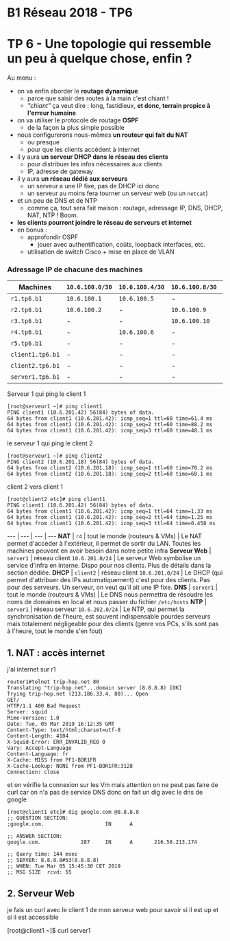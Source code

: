 
# B1 Réseau 2018 - TP6

# TP 6 - Une topologie qui ressemble un peu à quelque chose, enfin ? 
Au menu :
* on va enfin aborder le **routage dynamique**
  * parce que saisir des routes à la main c'est chiant !
  * *"chiant"* ça veut dire : long, fastidieux, **et donc, terrain propice à l'erreur humaine**
* on va utiliser le protocole de routage **OSPF**
  * de la façon la plus simple possible
* nous configurerons nous-mêmes **un routeur qui fait du NAT**
  * ou presque
  * pour que les clients accèdent à internet
* il y aura **un serveur DHCP dans le réseau des clients**
  * pour distribuer les infos nécessaires aux clients
  * IP, adresse de gateway
* il y aura **un réseau dédié aux serveurs**
  * un serveur a une IP fixe, pas de DHCP ici donc
  * un serveur au moins fera tourner un serveur web (ou un `netcat`)
* et un peu de DNS et de NTP
    * comme ça, tout sera fait maison : routage, adressage IP, DNS, DHCP, NAT, NTP ! Boom.
* **les clients pourront joindre le réseau de serveurs et internet**
* en bonus : 
  * approfondir OSPF
    * jouer avec authentification, coûts, loopback interfaces, etc.
  * utilisation de switch Cisco + mise en place de VLAN


  
### Adressage IP de chacune des machines

Machines | `10.6.100.0/30` | `10.6.100.4/30` | `10.6.100.8/30` | `10.6.100.12/30` | `10.6.101.0/30` | `10.6.201.0/24` | `10.6.202.0/24`
--- | --- | --- | --- | --- | --- | --- | --- 
`r1.tp6.b1` | `10.6.100.1` | `10.6.100.5` | - | - | - | - | `10.6.202.254`
`r2.tp6.b1` | `10.6.100.2` | - |  `10.6.100.9` | - | - | - | -
`r3.tp6.b1` | - | - | `10.6.100.10` | `10.6.100.14` | `10.6.101.1` | - | -
`r4.tp6.b1` | - |  `10.6.100.6` | - | `10.6.100.13` | - | - | -
`r5.tp6.b1` | - | - | - | - |  `10.6.101.2` |  `10.6.201.254` | -
`client1.tp6.b1` | - | - | - | - | - |  `DHCP` | -
`client2.tp6.b1` | - | - | - | - | - |  `DHCP` | -
`server1.tp6.b1` | - | - | - | - | - | - | `DHCP`

Serveur 1 qui ping le client 1 


    [root@serveur1 ~]# ping client1
    PING client1 (10.6.201.42) 56(84) bytes of data.
    64 bytes from client1 (10.6.201.42): icmp_seq=1 ttl=60 time=61.4 ms
    64 bytes from client1 (10.6.201.42): icmp_seq=2 ttl=60 time=88.2 ms
    64 bytes from client1 (10.6.201.42): icmp_seq=3 ttl=60 time=48.1 ms

le serveur 1 qui ping le client 2

    [root@serveur1 ~]# ping client2
    PING client2 (10.6.201.18) 56(84) bytes of data.
    64 bytes from client2 (10.6.201.18): icmp_seq=1 ttl=60 time=70.2 ms
    64 bytes from client2 (10.6.201.18): icmp_seq=2 ttl=60 time=68.1 ms


client 2 vers client 1

    [root@client2 etc]# ping client1
    PING client1 (10.6.201.42) 56(84) bytes of data.
    64 bytes from client1 (10.6.201.42): icmp_seq=1 ttl=64 time=1.33 ms
    64 bytes from client1 (10.6.201.42): icmp_seq=2 ttl=64 time=1.25 ms
    64 bytes from client1 (10.6.201.42): icmp_seq=3 ttl=64 time=0.458 ms


--- | --- | --- | ---
**NAT** | `r4` | tout le monde (routeurs & VMs) | Le NAT permet d'accéder à l'extérieur, il permet de sortir du LAN. Toutes les machines peuvent en avoir besoin dans notre petite infra
**Serveur Web** | `server1` | réseau client `10.6.201.0/24` | Le serveur Web symbolise un service d'infra en interne. Dispo pour nos clients. Plus de détails dans la section dédiée.
**DHCP** | `client2` | réseau client `10.6.201.0/24` | Le DHCP (qui permet d'attribuer des IPs automatiquement) c'est pour des clients. Pas pour des serveurs. Un serveur, on veut qu'il ait une IP fixe. 
**DNS** | `server1` | tout le monde (routeurs & VMs) | Le DNS nous permettra de résoudre les noms de domaines en local et nous passer du fichier `/etc/hosts`
**NTP** | `server1` | réseau serveur `10.6.202.0/24` | Le NTP, qui permet la synchronisation de l'heure, est souvent indispensable pourdes serveurs mais totalement négligeable pour des clients (genre vos PCs, s'ils sont pas à l'heure, tout le monde s'en fout)

## 1. NAT : accès internet


j'ai internet sur r1 

    router1#telnet trip-hop.net 80
    Translating "trip-hop.net"...domain server (8.8.8.8) [OK]
    Trying trip-hop.net (213.186.33.4, 80)... Open
    GET/
    HTTP/1.1 400 Bad Request
    Server: squid
    Mime-Version: 1.0
    Date: Tue, 05 Mar 2019 16:12:35 GMT
    Content-Type: text/html;charset=utf-8
    Content-Length: 4104
    X-Squid-Error: ERR_INVALID_REQ 0
    Vary: Accept-Language
    Content-Language: fr
    X-Cache: MISS from PF1-BOR1FR
    X-Cache-Lookup: NONE from PF1-BOR1FR:3128
    Connection: close

et on vérifie la connexion sur les Vm mais attention on ne peut pas faire de curl car on n'a pas de service DNS donc on fait un dig avec le dns de google 

    [root@client1 etc]# dig google.com @8.8.8.8
    ;; QUESTION SECTION:
    ;google.com.                    IN      A

    ;; ANSWER SECTION:
    google.com.             287     IN      A       216.58.213.174

    ;; Query time: 144 msec
    ;; SERVER: 8.8.8.8#53(8.8.8.8)
    ;; WHEN: Tue Mar 05 15:45:30 CET 2019
    ;; MSG SIZE  rcvd: 55


## 2. Serveur Web

je fais un curl avec le client 1 de mon serveur web pour savoir si il est up et si il est accessible 

[root@client1 ~]$ curl server1
<!DOCTYPE html PUBLIC "-//W3C//DTD XHTML 1.1//EN" "http://www.w3.org/TR/xhtml11/DTD/xhtml11.dtd">

<html xmlns="http://www.w3.org/1999/xhtml" xml:lang="en">
    <head>
        <title>Test Page for the Nginx HTTP Server on Fedora</title>
        <meta http-equiv="Content-Type" content="text/html; charset=UTF-8" />
        <style type="text/css">
        

## 3. Serveur DHCP

J'ai décidé de configuré 2 routeur pour faire le DHCP de mes clients et de mon serveur mais toutefois j'ai fais en sortes que mon serveur ait toujours la meme adresse ip


 pour éviter les problemes avec le dns ou ce genre de chose 


liste des commandes 

    no ip dhcp conflict logging

    ip dhcp excluded-address (ce que je veux pour ce qui concerne le serveur j'ai tout exclu sauf une seul adresse ip pour faire en sorte qu'il ait tout le temps la meme adresse )

    ip dhcp pool name

je vérifie ensuite si ce que j'ai fait c'est bien 


    [root@client1 ~]$ sudo dhclient -v ens33
    Internet Systems Consortium DHCP Client 4.2.5
    Copyright 2004-2013 Internet Systems Consortium.
    All rights reserved.
    For info, please visit https://www.isc.org/software/dhcp/

    Listening on LPF/ens33/08:00:27:69:75:ef
    Sending on   LPF/ens33/08:00:27:69:75:ef
    Sending on   Socket/fallback
    DHCPDISCOVER on ens33 to 255.255.255.255 port 67 interval 5 (xid=0x522506a8)
    DHCPREQUEST on ens333 to 255.255.255.255 port 67 (xid=0x522506a8)
    DHCPOFFER from 10.6.201.254
    DHCPACK from 10.6.201.254 (xid=0x522506a8)
    bound to 10.6.201.42 -- renewal in 291 seconds.

## 4. Serveur DNS

je vérifie si je peux curl google sans l'aide d'un autre dns que le miens 

    [root@client1 ~]curl google.com
    <HTML><HEAD><meta http-equiv="content-type" content="text/html;charset=utf-8">
    <TITLE>301 Moved</TITLE></HEAD><BODY>
    <H1>301 Moved</H1>
    The document has moved
    <A HREF="http://www.google.com/">here</A>.
    </BODY></HTML>



## 4. Serveur NTP

je vérifie que ça marche sur mon client 1 

[root@client1 ~]$ chronyc sources
210 Number of sources = 1
MS Name/IP address         Stratum Poll Reach LastRx Last sample
===============================================================================
^* server1                       3   7   377    94    -11ms[  -15ms] +/-   70ms
[root@client1 ~]$ chronyc tracking
Reference ID    : 0A06CA0A (server1)
Stratum         : 4
Ref time (UTC)  : Tue Mar 12 23:38:03 2019
System time     : 0.000877020 seconds fast of NTP time
Last offset     : +0.000998453 seconds
RMS offset      : 0.227384850 seconds
Frequency       : 7.671 ppm fast
Residual freq   : +0.112 ppm
Skew            : 19.082 ppm
Root delay      : 0.104015709 seconds
Root dispersion : 0.008994878 seconds
Update interval : 114.2 seconds
Leap status     : Normal

# Bilan

* on a des **clients** 
  * configurés automatiquement dès qu'on les ajoute grâce au serveur DHCP
    * IP 
    * passerelle
    * serveur DNS
  * peuvent joindre internet sans pb avec un navigateur web
  * peuvent joindre le serveur web (NGINX) en interne
* on a des **serveurs**
  * ils sont synchros au niveau de l'heure grâce à NTP
  * ils sont en charge de la résolution de nom locale avec le serveur DNS
  * ils fournissent des services d'infra (symbolisé par notre serveur web NGINX)
* on a des **routeurs**
  * qui mettent en place un routage dynamique (OSPF)
  * qui fournissent un accès WAN (Internet) grâce au NAT


# Aller plus loin

# SSH 
pour la sécurisation du SSH c'est tout simple 

on crée un dossier .ssh sur le serveur

on y genere une clé ssh 

        ssh-keygen  -t  dsa -b 2048 -f  ~/.ssh/id_server 


on a 2 clé une pour le serveur et une pour les machines client 

on copie la clé client avec la commande scp sur une machine client et ensuite on vérifier que le fichier AuthorizedKeysFile à bien été crée avec la clé que l'on vient de générer 